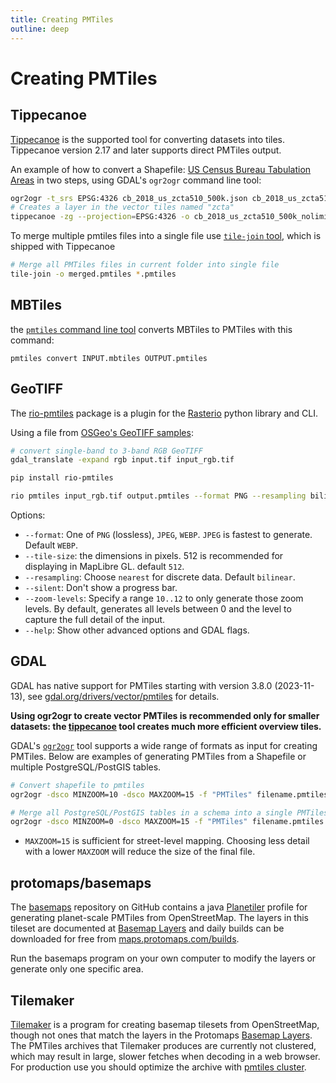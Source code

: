 ```yaml
---
title: Creating PMTiles
outline: deep
---
```


# Creating PMTiles 

## Tippecanoe

[Tippecanoe](https://github.com/felt/tippecanoe) is the supported tool for converting datasets into tiles. Tippecanoe version 2.17 and later supports direct PMTiles output.

An example of how to convert a Shapefile: [US Census Bureau Tabulation Areas](https://www.census.gov/geographies/mapping-files/time-series/geo/carto-boundary-file.html) in two steps, using GDAL's `ogr2ogr` command line tool:

```bash
ogr2ogr -t_srs EPSG:4326 cb_2018_us_zcta510_500k.json cb_2018_us_zcta510_500k.shp
# Creates a layer in the vector tiles named "zcta"
tippecanoe -zg --projection=EPSG:4326 -o cb_2018_us_zcta510_500k_nolimit.pmtiles -l zcta cb_2018_us_zcta510_500k.json
```

To merge multiple pmtiles files into a single file use [`tile-join` tool](https://github.com/felt/tippecanoe?tab=readme-ov-file#tile-join), which is shipped with Tippecanoe

```sh
# Merge all PMTiles files in current folder into single file
tile-join -o merged.pmtiles *.pmtiles
```

## MBTiles

the [`pmtiles` command line tool](/pmtiles/cli) converts MBTiles to PMTiles with this command:

`pmtiles convert INPUT.mbtiles OUTPUT.pmtiles`

## GeoTIFF

The [rio-pmtiles](https://pypi.org/project/rio-pmtiles/) package is a plugin for the [Rasterio](https://rasterio.readthedocs.io/en/stable/) python library and CLI.

Using a file from [OSGeo's GeoTIFF samples](https://download.osgeo.org/geotiff/samples/):

```sh
# convert single-band to 3-band RGB GeoTIFF
gdal_translate -expand rgb input.tif input_rgb.tif

pip install rio-pmtiles

rio pmtiles input_rgb.tif output.pmtiles --format PNG --resampling bilinear
```

Options:

* `--format`: One of `PNG` (lossless), `JPEG`, `WEBP`. `JPEG` is fastest to generate. Default `WEBP`.
* `--tile-size`: the dimensions in pixels. 512 is recommended for displaying in MapLibre GL. default `512`.
* `--resampling`: Choose `nearest` for discrete data. Default `bilinear`.
* `--silent`: Don't show a progress bar.
* `--zoom-levels`: Specify a range `10..12` to only generate those zoom levels. By default, generates all levels between 0 and the level to capture the full detail of the input.
* `--help`: Show other advanced options and GDAL flags.


## GDAL

GDAL has native support for PMTiles starting with version 3.8.0 (2023-11-13), see [gdal.org/drivers/vector/pmtiles](https://gdal.org/drivers/vector/pmtiles.html) for details.

**Using ogr2ogr to create vector PMTiles is recommended only for smaller datasets: the [tippecanoe](#tippecanoe) tool creates much more efficient overview tiles.**

GDAL's [`ogr2ogr`](https://gdal.org/programs/ogr2ogr.html#ogr2ogr) tool supports a wide range of formats as input for creating PMTiles. Below are examples of generating PMTiles from a Shapefile or multiple PostgreSQL/PostGIS tables.

```sh
# Convert shapefile to pmtiles
ogr2ogr -dsco MINZOOM=10 -dsco MAXZOOM=15 -f "PMTiles" filename.pmtiles my_shapes.shp

# Merge all PostgreSQL/PostGIS tables in a schema into a single PMTiles file.
ogr2ogr -dsco MINZOOM=0 -dsco MAXZOOM=15 -f "PMTiles" filename.pmtiles "PG:host=my_host port=my_port dbname=my_database user=my_user password=my_password schemas=my_schema"
```

* `MAXZOOM=15` is sufficient for street-level mapping. Choosing less detail with a lower `MAXZOOM` will reduce the size of the final file.

## protomaps/basemaps

The [basemaps](https://github.com/protomaps/basemaps) repository on GitHub contains a java [Planetiler](https://github.com/onthegomap/planetiler) profile for generating planet-scale PMTiles from OpenStreetMap. The layers in this tileset are documented at [Basemap Layers](/basemaps/layers) and daily builds can be downloaded for free from [maps.protomaps.com/builds](https://maps.protomaps.com/builds).

Run the basemaps program on your own computer to modify the layers or generate only one specific area.

## Tilemaker

[Tilemaker](https://github.com/systemed/tilemaker) is a program for creating basemap tilesets from OpenStreetMap, though not ones that match the layers in the Protomaps [Basemap Layers](/basemaps/layers). The PMTiles archives that Tilemaker produces are currently not clustered, which may result in large, slower fetches when decoding in a web browser. For production use you should optimize the archive with [pmtiles cluster](/pmtiles/cli#cluster).

